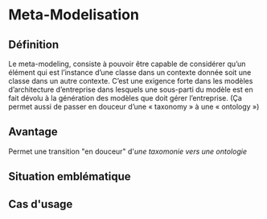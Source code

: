 Meta-Modelisation
==

Définition
-
Le meta-modeling, consiste à pouvoir être capable de considérer qu’un élément qui est l’instance d’une classe dans un contexte donnée soit une classe dans un autre contexte.
C’est une exigence forte dans les modèles d’architecture d’entreprise dans lesquels une sous-parti du modèle est en fait dévolu à la génération des modèles que doit gérer l’entreprise.
(Ça permet aussi de passer en douceur d’une « taxonomy » à une « ontology »)

Avantage
-
Permet une transition "en douceur" d'_une taxomonie vers une ontologie_

Situation emblématique
-



Cas d'usage
-
